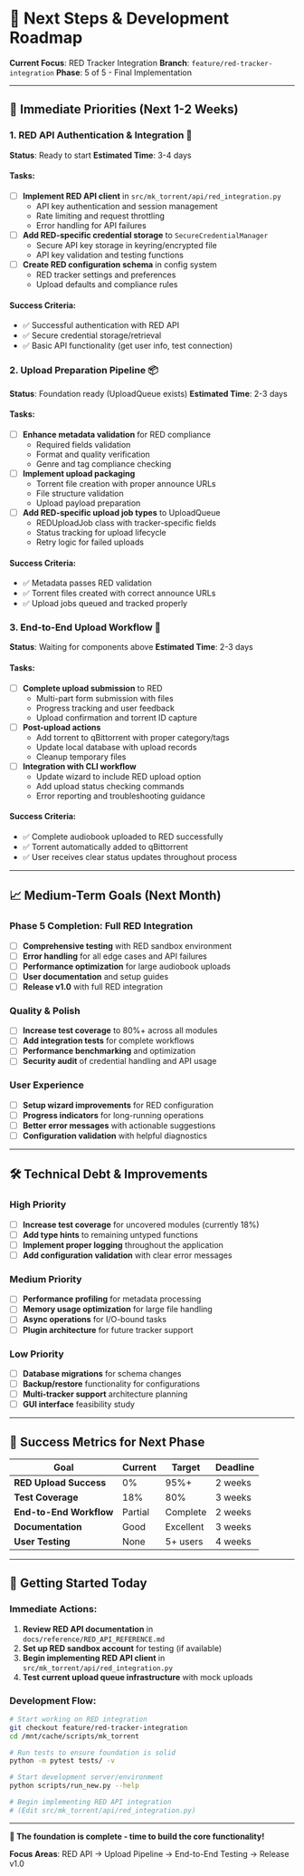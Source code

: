 # 🚀 Next Steps & Development Roadmap

**Current Focus**: RED Tracker Integration
**Branch**: `feature/red-tracker-integration`
**Phase**: 5 of 5 - Final Implementation

---

## 🎯 **Immediate Priorities (Next 1-2 Weeks)**

### 1. **RED API Authentication & Integration** 🔐
**Status**: Ready to start
**Estimated Time**: 3-4 days

#### **Tasks:**
- [ ] **Implement RED API client** in `src/mk_torrent/api/red_integration.py`
  - API key authentication and session management
  - Rate limiting and request throttling
  - Error handling for API failures
- [ ] **Add RED-specific credential storage** to `SecureCredentialManager`
  - Secure API key storage in keyring/encrypted file
  - API key validation and testing functions
- [ ] **Create RED configuration schema** in config system
  - RED tracker settings and preferences
  - Upload defaults and compliance rules

#### **Success Criteria:**
- ✅ Successful authentication with RED API
- ✅ Secure credential storage/retrieval
- ✅ Basic API functionality (get user info, test connection)

### 2. **Upload Preparation Pipeline** 📦
**Status**: Foundation ready (UploadQueue exists)
**Estimated Time**: 2-3 days

#### **Tasks:**
- [ ] **Enhance metadata validation** for RED compliance
  - Required fields validation
  - Format and quality verification
  - Genre and tag compliance checking
- [ ] **Implement upload packaging**
  - Torrent file creation with proper announce URLs
  - File structure validation
  - Upload payload preparation
- [ ] **Add RED-specific upload job types** to UploadQueue
  - REDUploadJob class with tracker-specific fields
  - Status tracking for upload lifecycle
  - Retry logic for failed uploads

#### **Success Criteria:**
- ✅ Metadata passes RED validation
- ✅ Torrent files created with correct announce URLs
- ✅ Upload jobs queued and tracked properly

### 3. **End-to-End Upload Workflow** 🔄
**Status**: Waiting for components above
**Estimated Time**: 2-3 days

#### **Tasks:**
- [ ] **Complete upload submission** to RED
  - Multi-part form submission with files
  - Progress tracking and user feedback
  - Upload confirmation and torrent ID capture
- [ ] **Post-upload actions**
  - Add torrent to qBittorrent with proper category/tags
  - Update local database with upload records
  - Cleanup temporary files
- [ ] **Integration with CLI workflow**
  - Update wizard to include RED upload option
  - Add upload status checking commands
  - Error reporting and troubleshooting guidance

#### **Success Criteria:**
- ✅ Complete audiobook uploaded to RED successfully
- ✅ Torrent automatically added to qBittorrent
- ✅ User receives clear status updates throughout process

---

## 📈 **Medium-Term Goals (Next Month)**

### **Phase 5 Completion: Full RED Integration**
- [ ] **Comprehensive testing** with RED sandbox environment
- [ ] **Error handling** for all edge cases and API failures
- [ ] **Performance optimization** for large audiobook uploads
- [ ] **User documentation** and setup guides
- [ ] **Release v1.0** with full RED integration

### **Quality & Polish**
- [ ] **Increase test coverage** to 80%+ across all modules
- [ ] **Add integration tests** for complete workflows
- [ ] **Performance benchmarking** and optimization
- [ ] **Security audit** of credential handling and API usage

### **User Experience**
- [ ] **Setup wizard improvements** for RED configuration
- [ ] **Progress indicators** for long-running operations
- [ ] **Better error messages** with actionable suggestions
- [ ] **Configuration validation** with helpful diagnostics

---

## 🛠️ **Technical Debt & Improvements**

### **High Priority**
- [ ] **Increase test coverage** for uncovered modules (currently 18%)
- [ ] **Add type hints** to remaining untyped functions
- [ ] **Implement proper logging** throughout the application
- [ ] **Add configuration validation** with clear error messages

### **Medium Priority**
- [ ] **Performance profiling** for metadata processing
- [ ] **Memory usage optimization** for large file handling
- [ ] **Async operations** for I/O-bound tasks
- [ ] **Plugin architecture** for future tracker support

### **Low Priority**
- [ ] **Database migrations** for schema changes
- [ ] **Backup/restore** functionality for configurations
- [ ] **Multi-tracker support** architecture planning
- [ ] **GUI interface** feasibility study

---

## 🎯 **Success Metrics for Next Phase**

| Goal | Current | Target | Deadline |
|------|---------|---------|----------|
| **RED Upload Success** | 0% | 95%+ | 2 weeks |
| **Test Coverage** | 18% | 80% | 3 weeks |
| **End-to-End Workflow** | Partial | Complete | 2 weeks |
| **Documentation** | Good | Excellent | 3 weeks |
| **User Testing** | None | 5+ users | 4 weeks |

---

## 🚀 **Getting Started Today**

### **Immediate Actions:**
1. **Review RED API documentation** in `docs/reference/RED_API_REFERENCE.md`
2. **Set up RED sandbox account** for testing (if available)
3. **Begin implementing RED API client** in `src/mk_torrent/api/red_integration.py`
4. **Test current upload queue infrastructure** with mock uploads

### **Development Flow:**
```bash
# Start working on RED integration
git checkout feature/red-tracker-integration
cd /mnt/cache/scripts/mk_torrent

# Run tests to ensure foundation is solid
python -m pytest tests/ -v

# Start development server/environment
python scripts/run_new.py --help

# Begin implementing RED API integration
# (Edit src/mk_torrent/api/red_integration.py)
```

---

**🎉 The foundation is complete - time to build the core functionality!**

**Focus Areas**: RED API → Upload Pipeline → End-to-End Testing → Release v1.0
